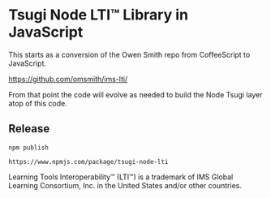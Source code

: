 
Tsugi Node LTI™ Library in JavaScript
=====================================

This starts as a conversion of the Owen Smith repo from CoffeeScript to JavaScript.

   https://github.com/omsmith/ims-lti/
  
From that point the code will evolve as needed to build the Node Tsugi layer 
atop of this code.

Release
-------

    npm publish 

    https://www.npmjs.com/package/tsugi-node-lti


Learning Tools Interoperability™ (LTI™) is a trademark of IMS Global Learning Consortium, 
Inc. in the United States and/or other countries.
